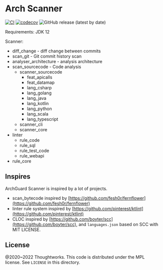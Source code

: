 # Arch Scanner

[![CI](https://github.com/archguard/scanner/actions/workflows/ci.yaml/badge.svg)](https://github.com/archguard/scanner/actions/workflows/ci.yaml)
[![codecov](https://codecov.io/gh/archguard/scanner/branch/master/graph/badge.svg?token=RSAOWTRFMT)](https://codecov.io/gh/archguard/scanner)
![GitHub release (latest by date)](https://img.shields.io/github/v/release/archguard/scanner)

Requirements: JDK 12

Scanner:

* diff_change - diff change between commits
* scan_git - Git commit history scan
* analyser_architecture - analysis architecture
* scan_sourcecode - Code analysis
  * scanner_sourcecode
       * feat_apicalls
       * feat_datamap
       * lang_csharp
       * lang_golang
       * lang_java
       * lang_kotlin
       * lang_python
       * lang_scala
       * lang_typescript
  * scanner_cli
  * scanner_core
* linter
  * rule_code
  * rule_sql
  * rule_test_code
  * rule_webapi
* rule_core

## Inspires

ArchGuard Scanner is inspired by a lot of projects.

- scan_bytecode inspired by [https://github.com/fesh0r/fernflower](https://github.com/fesh0r/fernflower)
- linter rule system inspired by [https://github.com/pinterest/ktlint](https://github.com/pinterest/ktlint)
- CLOC inspired by [https://github.com/boyter/scc](https://github.com/boyter/scc), and `languages.json` based on SCC with MIT LICENSE.

License
---

@2020~2022 Thoughtworks. This code is distributed under the MPL license. See `LICENSE` in this directory.
